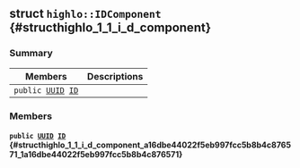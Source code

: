 ## struct `highlo::IDComponent` {#structhighlo_1_1_i_d_component}

### Summary

 Members                        | Descriptions                                
--------------------------------|---------------------------------------------
`public `[`UUID`](docs-api/api-highlo--UUID.md#classhighlo_1_1_u_u_i_d)` `[`ID`](#structhighlo_1_1_i_d_component_a16dbe44022f5eb997fcc5b8b4c876571_1a16dbe44022f5eb997fcc5b8b4c876571) | 

### Members

#### `public `[`UUID`](docs-api/api-highlo--UUID.md#classhighlo_1_1_u_u_i_d)` `[`ID`](#structhighlo_1_1_i_d_component_a16dbe44022f5eb997fcc5b8b4c876571_1a16dbe44022f5eb997fcc5b8b4c876571) {#structhighlo_1_1_i_d_component_a16dbe44022f5eb997fcc5b8b4c876571_1a16dbe44022f5eb997fcc5b8b4c876571}

